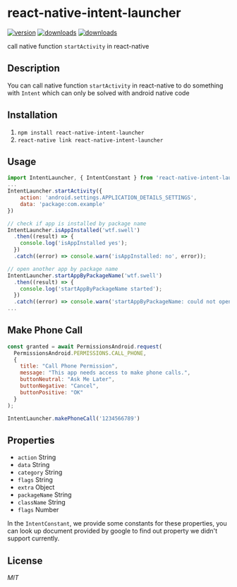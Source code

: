 # react-native-intent-launcher  
[![version](https://img.shields.io/npm/v/react-native-intent-launcher.svg)](https://www.npmjs.com/package/react-native-intent-launcher) [![downloads](https://img.shields.io/npm/dm/react-native-intent-launcher.svg?style=flat)](https://www.npmjs.com/package/react-native-intent-launcher)
[![downloads](https://img.shields.io/npm/dt/react-native-intent-launcher.svg?style=flat)](https://www.npmjs.com/package/react-native-intent-launcher)  

call native function `startActivity` in react-native

## Description
You can call native function `startActivity` in react-native to do something with `Intent` which can only be solved with android native code

## Installation

1. `npm install react-native-intent-launcher` 
2. `react-native link react-native-intent-launcher`

## Usage
```javascript
import IntentLauncher, { IntentConstant } from 'react-native-intent-launcher'
...
IntentLauncher.startActivity({
	action: 'android.settings.APPLICATION_DETAILS_SETTINGS',
	data: 'package:com.example'
})

// check if app is installed by package name
IntentLauncher.isAppInstalled('wtf.swell')
  .then((result) => {
    console.log('isAppInstalled yes');
  })
  .catch((error) => console.warn('isAppInstalled: no', error));

// open another app by package name
IntentLauncher.startAppByPackageName('wtf.swell')
  .then((result) => {
    console.log('startAppByPackageName started');
  })
  .catch((error) => console.warn('startAppByPackageName: could not open', error));
...
``` 

## Make Phone Call
```javascript
const granted = await PermissionsAndroid.request(
  PermissionsAndroid.PERMISSIONS.CALL_PHONE,
  {
    title: "Call Phone Permission",
    message: "This app needs access to make phone calls.",
    buttonNeutral: "Ask Me Later",
    buttonNegative: "Cancel",
    buttonPositive: "OK"
  }
);

IntentLauncher.makePhoneCall('1234566789')
```

## Properties
* `action` String
* `data` String
* `category` String
* `flags` String
* `extra` Object
* `packageName` String
* `className` String
* `flags` Number

In the `IntentConstant`, we provide some constants for these properties, you can look up document provided by google to find out property we didn't support currently.

## License
*MIT*


